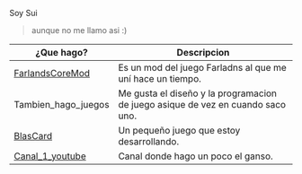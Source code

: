 Soy Sui  
> aunque no me llamo asi :)
    
|¿Que hago?| Descripcion |
| -------- | ------- |
| [FarlandsCoreMod](https://github.com/FarlandsModdingTeam/FarlandsCoreMod) | Es un mod del juego Farladns al que me uní hace un tiempo. |  
| Tambien_hago_juegos | Me gusta el diseño y la programacion de juego asique de vez en cuando saco uno. |  
| [BlasCard]() | Un pequeño juego que estoy desarrollando. |
| [Canal_1_youtube](https://www.youtube.com/@Ssimplemente_sui/videos) | Canal donde hago un poco el ganso. | 
